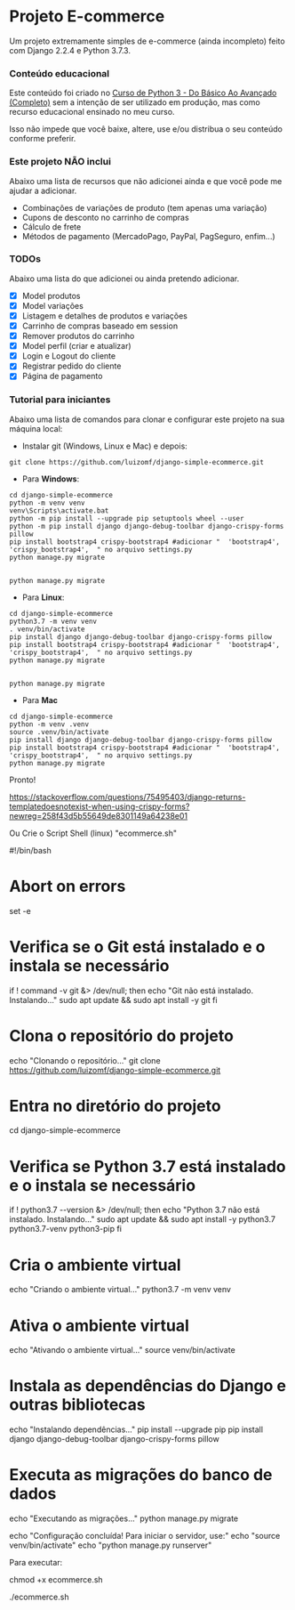 # Projeto E-commerce 
Um projeto extremamente simples de e-commerce (ainda incompleto) feito com 
Django 2.2.4 e Python 3.7.3.

### Conteúdo educacional
Este conteúdo foi criado no [Curso de Python 3 - Do Básico Ao Avançado (Completo)](https://www.udemy.com/course/python-3-do-zero-ao-avancado/) sem a intenção de 
ser utilizado em produção, mas como recurso educacional ensinado no meu curso.

Isso não impede que você baixe, altere, use e/ou distribua o seu conteúdo conforme preferir.

### Este projeto NÃO inclui
Abaixo uma lista de recursos que não adicionei ainda e que você pode me ajudar a adicionar.

- Combinações de variações de produto (tem apenas uma variação)
- Cupons de desconto no carrinho de compras
- Cálculo de frete
- Métodos de pagamento (MercadoPago, PayPal, PagSeguro, enfim...)

### TODOs
Abaixo uma lista do que adicionei ou ainda pretendo adicionar.

- [x] Model produtos
- [x] Model variações
- [x] Listagem e detalhes de produtos e variações
- [x] Carrinho de compras baseado em session
- [x] Remover produtos do carrinho
- [x] Model perfil (criar e atualizar)
- [x] Login e Logout do cliente
- [x] Registrar pedido do cliente
- [x] Página de pagamento

### Tutorial para iniciantes
Abaixo uma lista de comandos para clonar e configurar este projeto na sua 
máquina local:

- Instalar git (Windows, Linux e Mac) e depois:

```
git clone https://github.com/luizomf/django-simple-ecommerce.git
```

- Para **Windows**:

```
cd django-simple-ecommerce
python -m venv venv
venv\Scripts\activate.bat
python -m pip install --upgrade pip setuptools wheel --user
python -m pip install django django-debug-toolbar django-crispy-forms pillow
pip install bootstrap4 crispy-bootstrap4 #adicionar "  'bootstrap4', 'crispy_bootstrap4',  " no arquivo settings.py
python manage.py migrate


python manage.py migrate
```

- Para **Linux**:

```
cd django-simple-ecommerce
python3.7 -m venv venv
. venv/bin/activate
pip install django django-debug-toolbar django-crispy-forms pillow
pip install bootstrap4 crispy-bootstrap4 #adicionar "  'bootstrap4', 'crispy_bootstrap4',  " no arquivo settings.py
python manage.py migrate


python manage.py migrate
```

- Para **Mac**

```
cd django-simple-ecommerce
python -m venv .venv
source .venv/bin/activate
pip install django django-debug-toolbar django-crispy-forms pillow
pip install bootstrap4 crispy-bootstrap4 #adicionar "  'bootstrap4', 'crispy_bootstrap4',  " no arquivo settings.py
python manage.py migrate
```

Pronto!

https://stackoverflow.com/questions/75495403/django-returns-templatedoesnotexist-when-using-crispy-forms?newreg=258f43d5b55649de8301149a64238e01

Ou Crie o Script Shell (linux) "ecommerce.sh"

#!/bin/bash

# Abort on errors
set -e

# Verifica se o Git está instalado e o instala se necessário
if ! command -v git &> /dev/null; then
    echo "Git não está instalado. Instalando..."
    sudo apt update && sudo apt install -y git
fi

# Clona o repositório do projeto
echo "Clonando o repositório..."
git clone https://github.com/luizomf/django-simple-ecommerce.git

# Entra no diretório do projeto
cd django-simple-ecommerce

# Verifica se Python 3.7 está instalado e o instala se necessário
if ! python3.7 --version &> /dev/null; then
    echo "Python 3.7 não está instalado. Instalando..."
    sudo apt update && sudo apt install -y python3.7 python3.7-venv python3-pip
fi

# Cria o ambiente virtual
echo "Criando o ambiente virtual..."
python3.7 -m venv venv

# Ativa o ambiente virtual
echo "Ativando o ambiente virtual..."
source venv/bin/activate

# Instala as dependências do Django e outras bibliotecas
echo "Instalando dependências..."
pip install --upgrade pip
pip install django django-debug-toolbar django-crispy-forms pillow

# Executa as migrações do banco de dados
echo "Executando as migrações..."
python manage.py migrate

echo "Configuração concluída! Para iniciar o servidor, use:"
echo "source venv/bin/activate"
echo "python manage.py runserver"

Para executar: 

chmod +x ecommerce.sh

./ecommerce.sh
